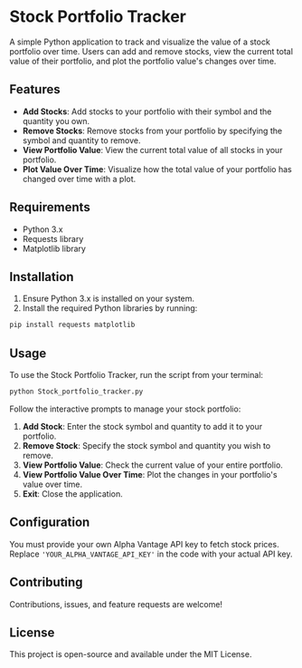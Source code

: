 # Stock Portfolio Tracker

A simple Python application to track and visualize the value of a stock portfolio over time. Users can add and remove stocks, view the current total value of their portfolio, and plot the portfolio value's changes over time.

## Features

- **Add Stocks**: Add stocks to your portfolio with their symbol and the quantity you own.
- **Remove Stocks**: Remove stocks from your portfolio by specifying the symbol and quantity to remove.
- **View Portfolio Value**: View the current total value of all stocks in your portfolio.
- **Plot Value Over Time**: Visualize how the total value of your portfolio has changed over time with a plot.

## Requirements

- Python 3.x
- Requests library
- Matplotlib library

## Installation

1. Ensure Python 3.x is installed on your system.
2. Install the required Python libraries by running:

```bash
pip install requests matplotlib
```

## Usage

To use the Stock Portfolio Tracker, run the script from your terminal:

```bash
python Stock_portfolio_tracker.py
```

Follow the interactive prompts to manage your stock portfolio:

1. **Add Stock**: Enter the stock symbol and quantity to add it to your portfolio.
2. **Remove Stock**: Specify the stock symbol and quantity you wish to remove.
3. **View Portfolio Value**: Check the current value of your entire portfolio.
4. **View Portfolio Value Over Time**: Plot the changes in your portfolio's value over time.
5. **Exit**: Close the application.

## Configuration

You must provide your own Alpha Vantage API key to fetch stock prices. Replace `'YOUR_ALPHA_VANTAGE_API_KEY'` in the code with your actual API key.

## Contributing

Contributions, issues, and feature requests are welcome!

## License

This project is open-source and available under the MIT License.
